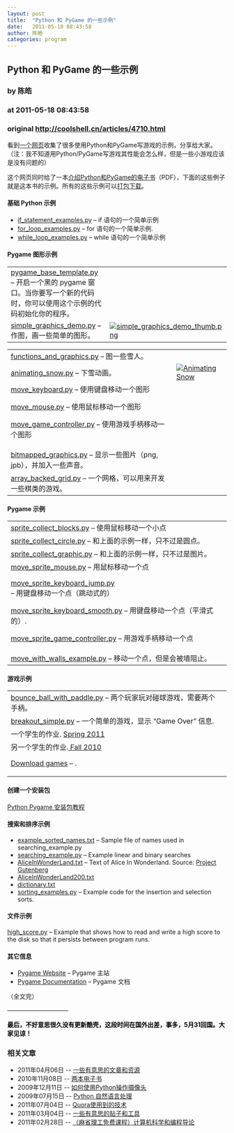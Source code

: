 ```yaml
---
layout: post
title:  "Python 和 PyGame 的一些示例"
date:   2011-05-18 08:43:58
author: 陈皓
categories: program
---
```


## Python 和 PyGame 的一些示例
### by 陈皓
### at 2011-05-18 08:43:58
### original <http://coolshell.cn/articles/4710.html>

<p>看到<a href="http://cs.simpson.edu/?q=python_pygame_examples">一个网页</a>收集了很多使用Python和PyGame写游戏的示例，分享给大家。（注：我不知道用Python/PyGame写游戏其性能会怎么样，但是一些小游戏应该是没有问题的）</p>
<p>这个网页同时给了一本<a href="http://cs.simpson.edu/files/CS_Intro_Book.pdf">介绍Python和PyGame的电子书</a>（PDF），下面的这些例子就是这本书的示例。所有的这些示例可以<a href="http://cs.simpson.edu/files/Python%20Examples.zip">打包下载</a>。</p>
<h4>基础 Python 示例</h4>
<ul>
<li><a href="http://cs.simpson.edu/?q=if_statement_examples.py">if_statement_examples.py</a> – if 语句的一个简单示例</li>
<li><a href="http://cs.simpson.edu/?q=for_loops_examples.py">for_loop_examples.py</a> – for 语句的一个简单示例.</li>
<li><a href="http://cs.simpson.edu/?q=while_loop_examples.py">while_loop_examples.py</a> – while 语句的一个简单示例</li>
</ul>
<h4>Pygame 图形示例</h4>
<table border="0" cellspacing="1" cellpadding="1">
<tbody>
<tr>
<td><a href="http://cs.simpson.edu/?q=pygame_base_template.py">pygame_base_template.py</a> – 开启一个黑的 pygame 窗口。当你要写一个新的代码时，你可以使用这个示例的代码初始化你的程序。</td>
<td><a href="http://cs.simpson.edu/files/python_examples/screenshots/pygame_base_template.png"><img src="http://cs.simpson.edu/files/python_examples/screenshots/pygame_base_template_thumb.png" alt=""></a></td>
</tr>
<tr>
<td><a href="http://cs.simpson.edu/?q=simple_graphics_demo.py">simple_graphics_demo.py</a> – 作图，画一些简单的图形。</td>
<td><a href="http://cs.simpson.edu/files/python_examples/screenshots/simple_graphics_demo.png"><img src="http://cs.simpson.edu/files/python_examples/screenshots/simple_graphics_demo_thumb.png" alt="simple_graphics_demo_thumb.png"></a></td>
</tr>
</tbody>
</table>
<p><span></span></p>
<table border="0" cellspacing="1" cellpadding="1">
<tbody>
<tr>
<td><a href="http://cs.simpson.edu/?q=functions_and_graphics.py">functions_and_graphics.py</a> – 图一些雪人。</td>
<td><a href="http://cs.simpson.edu/files/python_examples/screenshots/functions_and_graphics.png"><img src="http://cs.simpson.edu/files/python_examples/screenshots/functions_and_graphics_thumb.png" alt=""></a></td>
</tr>
<tr>
<td><a href="http://cs.simpson.edu/?q=animating_snow.py">animating_snow.py</a> – 下雪动画。</td>
<td><a href="http://cs.simpson.edu/files/python_examples/screenshots/animating_snow.png"><img src="http://cs.simpson.edu/files/python_examples/screenshots/animating_snow_thumb.png" alt="Animating Snow"></a></td>
</tr>
<tr>
<td><a href="http://cs.simpson.edu/?q=move_keyboard.py">move_keyboard.py</a> – 使用键盘移动一个图形
<p><a href="http://cs.simpson.edu/?q=move_mouse.py">move_mouse.py</a> – 使用鼠标移动一个图形</p>
<p><a href="http://cs.simpson.edu/?q=move_game_controller.py">move_game_controller.py</a> – 使用游戏手柄移动一个图形</p></td>
<td><a href="http://cs.simpson.edu/files/python_examples/screenshots/move_keyboard.png"><img src="http://cs.simpson.edu/files/python_examples/screenshots/move_keyboard_thumb.png" alt=""></a></td>
</tr>
<tr>
<td><a href="http://cs.simpson.edu/?q=bitmapped_graphics.py">bitmapped_graphics.py</a> – 显示一些图片（png, jpb），并加入一些声音。</td>
<td><a href="http://cs.simpson.edu/files/python_examples/screenshots/bitmapped_graphics.png"><img src="http://cs.simpson.edu/files/python_examples/screenshots/bitmapped_graphics_thumb.png" alt=""></a></td>
</tr>
<tr>
<td><a href="http://cs.simpson.edu/?q=array_backed_grid.py">array_backed_grid.py</a> – 一个网格，可以用来开发一些棋类的游戏。</td>
<td><a href="http://cs.simpson.edu/files/python_examples/screenshots/array_backed_grid.png"><img src="http://cs.simpson.edu/files/python_examples/screenshots/array_backed_grid_thumb.png" alt=""></a></td>
</tr>
</tbody>
</table>
<h4>Pygame 示例</h4>
<table border="0" cellspacing="1" cellpadding="1">
<tbody>
<tr>
<td><a href="http://cs.simpson.edu/?q=sprite_collect_blocks.py">sprite_collect_blocks.py</a> – 使用鼠标移动一个小点</td>
<td><a href="http://cs.simpson.edu/files/python_examples/screenshots/sprite_collect_blocks.png"><img src="http://cs.simpson.edu/files/python_examples/screenshots/sprite_collect_blocks_thumb.png" alt=""></a></td>
</tr>
<tr>
<td><a href="http://cs.simpson.edu/?q=sprite_collect_circle.py">sprite_collect_circle.py</a> – 和上面的示例一样，只不过是圆点。</td>
<td><a href="http://cs.simpson.edu/files/python_examples/screenshots/sprite_collect_circle.png"><img src="http://cs.simpson.edu/files/python_examples/screenshots/sprite_collect_circle_thumb.png" alt=""></a></td>
</tr>
<tr>
<td><a href="http://cs.simpson.edu/?q=sprite_collect_graphic.py">sprite_collect_graphic.py</a> – 和上面的示例一样，只不过是图片。</td>
<td><a href="http://cs.simpson.edu/files/python_examples/screenshots/sprite_collect_graphic.png"><img src="http://cs.simpson.edu/files/python_examples/screenshots/sprite_collect_graphic_thumb.png" alt=""></a></td>
</tr>
<tr>
<td><a href="http://cs.simpson.edu/?q=move_sprite_mouse.py">move_sprite_mouse.py</a> – 用鼠标移动一个点
<p><a href="http://cs.simpson.edu/?q=move_sprite_keyboard_jump.py">move_sprite_keyboard_jump.py</a> – 用键盘移动一个点（跳动式的）</p>
<p><a href="http://cs.simpson.edu/?q=move_sprite_keyboard_smooth.py">move_sprite_keyboard_smooth.py</a> – 用键盘移动一个点（平滑式的）.</p>
<p><a href="http://cs.simpson.edu/?q=move_sprite_game_controller.py">move_sprite_game_controller.py</a> – 用游戏手柄移动一个点</p></td>
<td><a href="http://cs.simpson.edu/files/python_examples/screenshots/move_sprite_mouse.png"><img src="http://cs.simpson.edu/files/python_examples/screenshots/move_sprite_mouse_thumb.png" alt=""></a></td>
</tr>
<tr>
<td><a href="http://cs.simpson.edu/?q=move_with_walls_example.py">move_with_walls_example.py</a> – 移动一个点，但是会被墙阻止。</td>
<td><a href="http://cs.simpson.edu/files/python_examples/screenshots/move_with_walls_example.png"><img src="http://cs.simpson.edu/files/python_examples/screenshots/move_with_walls_example_thumb.png" alt=""></a></td>
</tr>
</tbody>
</table>
<h4>游戏示例</h4>
<table border="0" cellspacing="1" cellpadding="1">
<tbody>
<tr>
<td><a href="http://cs.simpson.edu/?q=bounce_ball_with_paddle.py">bounce_ball_with_paddle.py</a> – 两个玩家玩对碰球游戏，需要两个手柄。</td>
<td><a href="http://cs.simpson.edu/files/python_examples/screenshots/bounce_ball_with_paddle.png"><img src="http://cs.simpson.edu/files/python_examples/screenshots/bounce_ball_with_paddle_thumb.png" alt=""></a></td>
</tr>
<tr>
<td><a href="http://cs.simpson.edu/?q=breakout_simple.py">breakout_simple.py</a> – 一个简单的游戏，显示 “Game Over” 信息.</td>
<td><a href="http://cs.simpson.edu/files/python_examples/screenshots/breakout_simple.png"><img src="http://cs.simpson.edu/files/python_examples/screenshots/breakout_simple_thumb.png" alt=""></a></td>
</tr>
<tr>
<td>一个学生的作业. <a href="http://cs.simpson.edu/?q=node/62">Spring 2011</a></td>
<td><a href="http://cs.simpson.edu/?q=node/62"><img src="http://cs.simpson.edu/files/2011spring.png" alt=""></a></td>
</tr>
<tr>
<td>另一个学生的作业.<a href="http://cs.simpson.edu/21"> Fall 2010</a>
<p><a href="http://cs.simpson.edu/?q=node/23">Download games</a> – .</p></td>
<td><a href="http://cs.simpson.edu/?q=node/21"><img src="http://cs.simpson.edu/files/python_examples/screenshots/sample_games_vid.png" alt=""></a></td>
</tr>
</tbody>
</table>
<h4>创建一个安装包</h4>
<p><a href="http://cs.simpson.edu/?q=make_an_installer_for_your_python_program">Python Pygame 安装包教程 </a></p>
<h4>搜索和排序示例</h4>
<ul>
<li><a href="http://cs.simpson.edu/files/example_sorted_names.txt">example_sorted_names.txt</a> – Sample file of names used in searching_example.py</li>
<li><a href="http://cs.simpson.edu/?q=searching_example.py">searching_example.py</a> – Example linear and binary searches</li>
<li><a href="http://cs.simpson.edu/files/AliceInWonderLand.txt">AliceInWonderLand.txt</a> – Text of Alice In Wonderland. Source: <a href="http://www.gutenberg.org/wiki/Main_Page">Project Gutenberg</a></li>
<li><a href="http://cs.simpson.edu/files/AliceInWonderLand200.txt">AliceInWonderLand200.txt</a></li>
<li><a href="http://cs.simpson.edu/files/dictionary.txt">dictionary.txt</a></li>
<li><a href="http://cs.simpson.edu/?q=sorting_examples.py">sorting_examples.py</a> – Example code for the insertion and selection sorts.</li>
</ul>
<h4>文件示例</h4>
<p><a href="http://cs.simpson.edu/?q=high_score.py">high_score.py</a> – Example that shows how to read and write a high score to the disk so that it persists between program runs.</p>
<h4>其它信息</h4>
<ul>
<li><a href="http://www.pygame.org/">Pygame Website</a> – Pygame 主站</li>
<li><a href="http://www.pygame.org/docs/">Pygame Documentation</a> – Pygame 文档</li>
</ul>
<p>（全文完）</p>
<p>——————————</p>
<p><strong><span style="color:#000000">最后，不好意思很久没有更新酷壳，这段时间在国外出差，事多，5月31回国。大家见谅！</span></strong></p>
<h3>相关文章</h3><ul><li>2011年04月06日 -- <a href="http://coolshell.cn/articles/4220.html" title="一些有意思的文章和资源">一些有意思的文章和资源</a></li><li>2010年11月08日 -- <a href="http://coolshell.cn/articles/3270.html" title="两本电子书">两本电子书</a></li><li>2009年12月11日 -- <a href="http://coolshell.cn/articles/1928.html" title="如何使用Python操作摄像头">如何使用Python操作摄像头</a></li><li>2009年07月15日 -- <a href="http://coolshell.cn/articles/1157.html" title="Python 自然语言处理">Python 自然语言处理</a></li><li>2011年07月04日 -- <a href="http://coolshell.cn/articles/4939.html" title="Quora使用到的技术">Quora使用到的技术</a></li><li>2011年03月04日 -- <a href="http://coolshell.cn/articles/3903.html" title="一些有意思的贴子和工具">一些有意思的贴子和工具</a></li><li>2011年02月28日 -- <a href="http://coolshell.cn/articles/3723.html" title="（麻省理工免费课程）计算机科学和编程导论">（麻省理工免费课程）计算机科学和编程导论</a></li></ul>